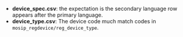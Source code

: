 * **device_spec.csv**: the expectation is the secondary language row appears after the primary language.
* **device_type.csv**:  The device code much match codes in `mosip_regdevice/reg_device_type`.
